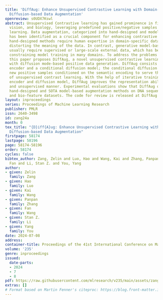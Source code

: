 ```yaml
---
title: 'DiffAug: Enhance Unsupervised Contrastive Learning with Domain-Knowledge-Free
  Diffusion-based Data Augmentation'
openreview: s0UDX7Kswl
abstract: Unsupervised Contrastive learning has gained prominence in fields such as
  vision, and biology, leveraging predefined positive/negative samples for representation
  learning. Data augmentation, categorized into hand-designed and model-based methods,
  has been identified as a crucial component for enhancing contrastive learning. However,
  hand-designed methods require human expertise in domain-specific data while sometimes
  distorting the meaning of the data. In contrast, generative model-based approaches
  usually require supervised or large-scale external data, which has become a bottleneck
  constraining model training in many domains. To address the problems presented above,
  this paper proposes DiffAug, a novel unsupervised contrastive learning technique
  with diffusion mode-based positive data generation. DiffAug consists of a semantic
  encoder and a conditional diffusion model; the conditional diffusion model generates
  new positive samples conditioned on the semantic encoding to serve the training
  of unsupervised contrast learning. With the help of iterative training of the semantic
  encoder and diffusion model, DiffAug improves the representation ability in an uninterrupted
  and unsupervised manner. Experimental evaluations show that DiffAug outperforms
  hand-designed and SOTA model-based augmentation methods on DNA sequence, visual,
  and bio-feature datasets. The code for review is released at DiffAug CODE.
layout: inproceedings
series: Proceedings of Machine Learning Research
publisher: PMLR
issn: 2640-3498
id: zang24a
month: 0
tex_title: "{D}iff{A}ug: Enhance Unsupervised Contrastive Learning with Domain-Knowledge-Free
  Diffusion-based Data Augmentation"
firstpage: 58174
lastpage: 58196
page: 58174-58196
order: 58174
cycles: false
bibtex_author: Zang, Zelin and Luo, Hao and Wang, Kai and Zhang, Panpan and Wang,
  Fan and Li, Stan Z. and You, Yang
author:
- given: Zelin
  family: Zang
- given: Hao
  family: Luo
- given: Kai
  family: Wang
- given: Panpan
  family: Zhang
- given: Fan
  family: Wang
- given: Stan Z.
  family: Li
- given: Yang
  family: You
date: 2024-07-08
address:
container-title: Proceedings of the 41st International Conference on Machine Learning
volume: '235'
genre: inproceedings
issued:
  date-parts:
  - 2024
  - 7
  - 8
pdf: https://raw.githubusercontent.com/mlresearch/v235/main/assets/zang24a/zang24a.pdf
extras: []
# Format based on Martin Fenner's citeproc: https://blog.front-matter.io/posts/citeproc-yaml-for-bibliographies/
---
```

